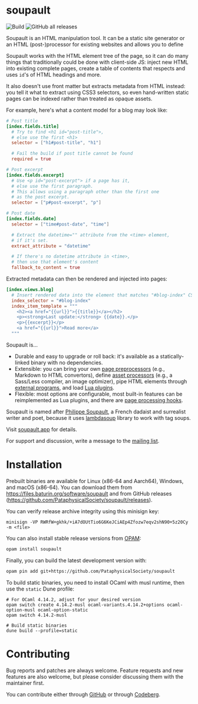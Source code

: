 soupault
========

![Build](https://github.com/PataphysicalSociety/soupault/actions/workflows/main.yml/badge.svg)
![GitHub all releases](https://img.shields.io/github/downloads/PataphysicalSociety/soupault/total)

Soupault is an HTML manipulation tool. It can be a static site generator
or an HTML (post-)processor for existing websites and allows you to define 

Soupault works with the HTML element tree of the page, so it can do many things that traditionally could be done with client-side JS:
inject new HTML into existing complete pages, create a table of contents that respects and uses `id`'s of HTML headings and more.

It also doesn't use front matter but extracts metadata from HTML instead: you tell it what to extract using CSS3 selectors,
so even hand-written static pages can be indexed rather than treated as opaque assets.

For example, here's what a content model for a blog may look like:

```toml
# Post title
[index.fields.title]
  # Try to find <h1 id="post-title">,
  # else use the first <h1> 
  selector = ["h1#post-title", "h1"]

  # Fail the build if post title cannot be found
  required = true

# Post excerpt
[index.fields.excerpt]
  # Use <p id="post-excerpt"> if a page has it,
  # else use the first paragraph.
  # This allows using a paragraph other than the first one
  # as the post excerpt.
  selector = ["p#post-excerpt", "p"]

# Post date
[index.fields.date]
  selector = ["time#post-date", "time"]

  # Extract the datetime="" attribute from the <time> element,
  # if it's set.
  extract_attribute = "datetime"

  # If there's no datetime attribute in <time>,
  # then use that element's content
  fallback_to_content = true
```

Extracted metadata can then be rendered and injected into pages:

```toml
[index.views.blog]
  # Insert rendered data into the element that matches "#blog-index" CSS selector.
  index_selector = "#blog-index"
  index_item_template = """
    <h2><a href="{{url}}">{{title}}</a></h2>
    <p><strong>Last update:</strong> {{date}}.</p>
    <p>{{excerpt}}</p>
    <a href="{{url}}">Read more</a>
  """
```

Soupault is...

* Durable and easy to upgrade or roll back: it's available as a statically-linked binary with no dependencies.
* Extensible: you can bring your own [page preprocessors](https://soupault.app/reference-manual/#page-preprocessors)
  (e.g., Markdown to HTML convertors), define [asset processors](https://soupault.app/reference-manual/#asset-processing)
  (e.g., a Sass/Less compiler, an image optimizer),
  pipe HTML elements through [external programs](https://soupault.app/reference-manual/#preprocess-element-widget),
  and load [Lua plugins](https://soupault.app/plugins/).
* Flexible: most options are configurable, most built-in features can be reimplemented as Lua plugins,
  and there are [page processing hooks](https://soupault.app/reference-manual/#page-processing-hooks).

Soupault is named after [Philippe Soupault](https://en.wikipedia.org/wiki/Philippe_Soupault),
a French dadaist and surrealist writer and poet,
because it uses [lambdasoup](http://aantron.github.io/lambdasoup/) library to work with tag soups.

Visit [soupault.app](https://www.soupault.app) for details.

For support and discussion, write a message to the [mailing list](https://lists.sr.ht/~dmbaturin/soupault).

# Installation

Prebuilt binaries are available for Linux (x86-64 and Aarch64), Windows, and macOS (x86-64).
You can download them from https://files.baturin.org/software/soupault
and from GitHub releases (https://github.com/PataphysicalSociety/soupault/releases).

You can verify release archive integrity using this minisign key:

```
minisign -VP RWRfW+gkhk/+iA7dOUtTio6G6KeJCiAEp4Zfozw7eqv2shN90+5z20Cy -m <file>
```

You can also install stable release versions from [OPAM](https://opam.ocaml.org):

```sh
opam install soupault
```

Finally, you can build the latest development version with:

```sh
opam pin add git+https://github.com/PataphysicalSociety/soupault
```

To build static binaries, you need to install OCaml with musl runtime,
then use the `static` Dune profile:

```
# For OCaml 4.14.2, adjust for your desired version
opam switch create 4.14.2-musl ocaml-variants.4.14.2+options ocaml-option-musl ocaml-option-static
opam switch 4.14.2-musl

# Build static binaries
dune build --profile=static
```

# Contributing

Bug reports and patches are always welcome. Feature requests and new features are also welcome,
but please consider discussing them with the maintainer first.

You can contribute either through [GitHub](https://github.com/PataphysicalSociety/soupault)
or through [Codeberg](https://codeberg.org/PataphysicalSociety/soupault).
